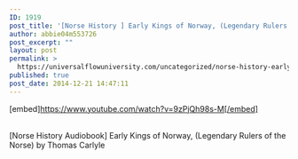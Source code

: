 ```yaml
---
ID: 1919
post_title: '[Norse History ] Early Kings of Norway, (Legendary Rulers of the Norse) by Thomas Carlyle'
author: abbie04m553726
post_excerpt: ""
layout: post
permalink: >
  https://universalflowuniversity.com/uncategorized/norse-history-early-kings-of-norway-legendary-rulers-of-the-norse-by-thomas-carlyle/
published: true
post_date: 2014-12-21 14:47:11
---
```

[embed]https://www.youtube.com/watch?v=9zPjQh98s-M[/embed]</br></br>
<p>[Norse History Audiobook] Early Kings of Norway, (Legendary Rulers of the Norse) by Thomas Carlyle</p>